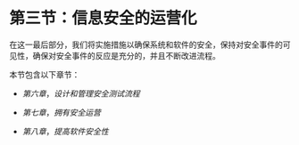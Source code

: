# 第三节：信息安全的运营化

在这一最后部分，我们将实施措施以确保系统和软件的安全，保持对安全事件的可见性，确保对安全事件的反应是充分的，并且不断改进流程。

本节包含以下章节：

+   *第六章*，*设计和管理安全测试流程*

+   *第七章*，*拥有安全运营*

+   *第八章*，*提高软件安全性*
